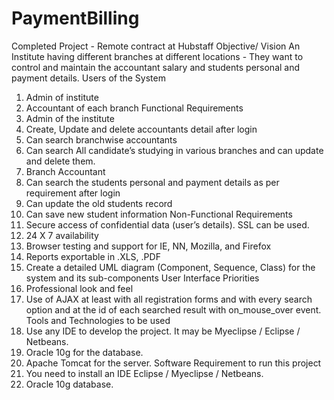 # PaymentBilling
Completed Project - Remote contract at Hubstaff
Objective/ Vision
An Institute having different branches at different locations - They want to control and maintain the accountant salary and students personal and payment details.
Users of the System
1.	Admin of institute
2.	Accountant of each branch
Functional Requirements
1. Admin of the institute
1.	Create, Update and delete accountants detail after login
2.	Can search branchwise accountants
3.	Can search All candidate’s studying in various branches and can update and delete them.
2. Branch Accountant
1.	Can search the students personal and payment details as per requirement after login
2.	Can update the old students record
3.	Can save new student information
Non-Functional Requirements
1.	Secure access of confidential data (user’s details). SSL can be used.
2.	24 X 7 availability
3.	Browser testing and support for IE, NN, Mozilla, and Firefox
4.	Reports exportable in .XLS, .PDF
5.	Create a detailed UML diagram (Component, Sequence, Class) for the system and its sub-components
User Interface Priorities
1.	Professional look and feel
2.	Use of AJAX at least with all registration forms and with every search option and at the id of each searched result with on_mouse_over event.
Tools and Technologies to be used
1.	Use any IDE to develop the project. It may be Myeclipse / Eclipse / Netbeans.
2.	Oracle 10g for the database.
3.	Apache Tomcat for the server.
Software Requirement to run this project
1.	You need to install an IDE Eclipse / Myeclipse / Netbeans.
2.	Oracle 10g database. 
